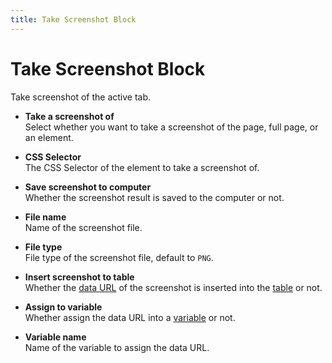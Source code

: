 ```yaml
---
title: Take Screenshot Block
---
```


# Take Screenshot Block

Take screenshot of the active tab.

- **Take a screenshot of** <br> Select whether you want to take a screenshot of the page, full page, or an element.

- **CSS Selector** <br> The CSS Selector of the element to take a screenshot of.

- **Save screenshot to computer** <br> Whether the screenshot result is saved to the computer or not.

- **File name** <br> Name of the screenshot file.

- **File type** <br> File type of the screenshot file, default to `PNG`.

- **Insert screenshot to table** <br> Whether the [data URL](https://developer.mozilla.org/en-US/docs/Web/HTTP/Basics_of_HTTP/Data_URIs) of the screenshot is inserted into the [table](../workflow/table.md) or not.

- **Assign to variable** <br> Whether assign the data URL into a [variable](../workflow/variables.md) or not.

- **Variable name** <br> Name of the variable to assign the data URL.
